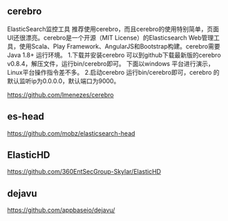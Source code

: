 ## cerebro
ElasticSearch监控工具
推荐使用cerebro，而且cerebro的使用特别简单，页面UI还很漂亮。cerebro是一个开源（MIT License）的Elasticsearch Web管理工具，使用Scala、Play Framework、AngularJS和Bootstrap构建。cerebro需要Java 1.8+ 运行环境。
1.下载并安装cerebro
可以到github下载最新版的cerebro v0.8.4，解压文件，运行bin/cerebro即可。
下面以windows 平台进行演示，Linux平台操作指令差不多。
2.启动cerebro
运行bin/cerebro即可，cerebro 的默认监听ip为0.0.0.0，默认端口为9000。

https://github.com/lmenezes/cerebro

## es-head

https://github.com/mobz/elasticsearch-head

## ElasticHD
https://github.com/360EntSecGroup-Skylar/ElasticHD

## dejavu

https://github.com/appbaseio/dejavu/